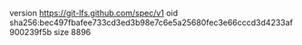 version https://git-lfs.github.com/spec/v1
oid sha256:bec497fbafee733cd3ed3b98e7c6e5a25680fec3e66cccd3d4233af900239f5b
size 8896
